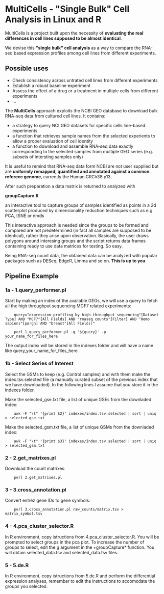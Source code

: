 # MultiCells - "Single Bulk" Cell Analysis in Linux and R

MultiCells is a project built upon the necessity of **evaluating the real differences in cell lines supposed to be almost identical**.

We devise this **"single bulk" cell analysis** as a way to compare the RNA-seq based expression profiles among cell lines from different experiments.  

## **Possible uses**
- Check consistency across untrated cell lines from different experiments 
- Establish a robust baseline experiment
- Assess the effect of a drug or a treatment in multiple cells from different experiments
- ...

The **MultiCells** approach exploits the NCBI GEO database to download bulk RNA-seq data from cultured cell lines.
It contains:
- a strategy to query NCI GEO datasets for specific cells line-based experiments
- a function that retrieves sample names from the selected experients to allow a proper evaluation of cell identity
- a function to download and assemble RNA-seq data exactly corresponding to the selected samples from multiple GEO series (e.g. subsets of intersting samples only)

It is useful to remind that RNA-seq data form NCBI are not user supplied but are **uniformly remapped, quantified and annotated against a common referece genome**, currently the Human.GRCh38.p13.

After such preparation a data matrix is returned to analyzed with

**groupCapture.R**

an interactive tool to capture groups of samples identified as points in a 2d scatterplot produced by dimensionality reduction techniques such as e.g. PCA, tSNE or nmds 

This interactive approach is needed since the groups to be formed and compared are not predetermined (in fact all samples are supposed to be identical), 
rather they arise upon observation. Basically, the user draws polygons around interesing groups and the script returns data frames containing 
ready to use data matrices for testing. So easy.

Being RNA-seq count data, the obtained data can be analyzed with popular packages such as DESeq, EdgeR, Limma and so on. **This is up to you**

## Pipeline Example

### 1a - **1.query_performer.pl**

Start by making an index of the available GEOs, we will use a query to fetch all the high throughput sequencing MCF7 related experiments: 

```
	query="expression profiling by high throughput sequencing"[Dataset Type] AND "MCF7"[All Fields] AND "rnaseq counts"[Filter] AND "Homo sapiens"[porgn] AND "breast"[All Fields]"

	perl 1.query_performer.pl -q '${query}' -p your_name_for_files_here
```

The output index will be stored in the indexes folder and will have a name like query_your_name_for_files_here

### 1b - **Select Series of Interest**

Select the GSMs to keep (e.g. Control samples) and with them make the index.tsv.selected file (a manually curated subset of the previous index that we have downloaded). In the following lines I assume that you store it in the indexes folder.

Make the selected_gse.txt file, a list of unique GSEs from the downladed index:

```
	awk -F "\t" '{print $2}' indexes/index.tsv.selected | sort | uniq > selected_gse.txt
```

Make the selected_gsm.txt file, a list of unique GSMs from the downladed index:

```
	awk -F "\t" '{print $3}' indexes/index.tsv.selected | sort | uniq > selected_gsm.txt
```

### 2 - **2.get_matrixes.pl**

Download the count matrixes:

```
	perl 2.get_matrixes.pl

```

### 3 - **3.cross_annotation.pl**

Convert entrez gene IDs to gene symbols:

```
	perl 3.cross_annotation.pl raw_counts/matrix.tsv > matrix_symbol.tsv
```

### 4 - **4.pca_cluster_selector.R**

In R environment, copy istructions from 4.pca_cluster_selector.R.
You will be prompted to select groups in the pca plot. To increase the number of groups to select, edit the *g* argument in the +groupCapture* function.
You will obtain selected_data.tsv and selected_data.tsv files.


### 5 - **5.de.R**

In R environment, copy istructions from 5.de.R and perform the differential expression analyses, remember to edit the instructions to accomodate the groups you selected.
